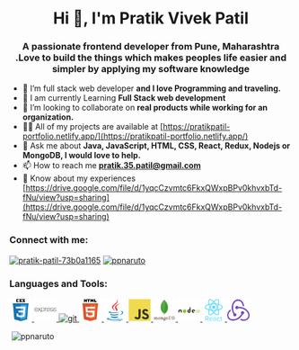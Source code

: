 <h1 align="center">Hi 👋, I'm Pratik Vivek Patil</h1>
<h3 align="center">A passionate frontend developer from Pune, Maharashtra .Love to build the things which makes peoples life easier and simpler by applying my software knowledge</h3>

- 🔭 I’m full stack web developer **and I love Programming and traveling.**
- 🌱 I am currently Learning **Full Stack web development**
- 👯 I’m looking to collaborate on **real products while working for an organization.**
- 👨‍💻 All of my projects are available at [https://pratikpatil-portfolio.netlify.app/](https://pratikpatil-portfolio.netlify.app/)
- 💬 Ask me about **Java, JavaScript, HTML, CSS, React, Redux, Nodejs or MongoDB, I would love to help.**
- 📫 How to reach me **pratik.35.patil@gmail.com**
- 📄 Know about my experiences [https://drive.google.com/file/d/1yqcCzvmtc6FkxQWxpBPv0khvxbTd-fNu/view?usp=sharing](https://drive.google.com/file/d/1yqcCzvmtc6FkxQWxpBPv0khvxbTd-fNu/view?usp=sharing)

<h3 align="left">Connect with me:</h3>
<p align="left">
<a href="https://linkedin.com/in/pratik-patil-73b0a1165" target="blank"><img align="center" src="https://raw.githubusercontent.com/rahuldkjain/github-profile-readme-generator/master/src/images/icons/Social/linked-in-alt.svg" alt="pratik-patil-73b0a1165" height="30" width="40" /></a>
<a href="https://codesandbox.com/ppnaruto" target="blank"><img align="center" src="https://raw.githubusercontent.com/rahuldkjain/github-profile-readme-generator/master/src/images/icons/Social/codesandbox.svg" alt="ppnaruto" height="30" width="40" /></a>
</p>

<h3 align="left">Languages and Tools:</h3>
<p align="left"> <a href="https://www.w3schools.com/css/" target="_blank" rel="noreferrer"> <img src="https://raw.githubusercontent.com/devicons/devicon/master/icons/css3/css3-original-wordmark.svg" alt="css3" width="40" height="40"/> </a> <a href="https://expressjs.com" target="_blank" rel="noreferrer"> <img src="https://raw.githubusercontent.com/devicons/devicon/master/icons/express/express-original-wordmark.svg" alt="express" width="40" height="40"/> </a> <a href="https://git-scm.com/" target="_blank" rel="noreferrer"> <img src="https://www.vectorlogo.zone/logos/git-scm/git-scm-icon.svg" alt="git" width="40" height="40"/> </a> <a href="https://www.w3.org/html/" target="_blank" rel="noreferrer"> <img src="https://raw.githubusercontent.com/devicons/devicon/master/icons/html5/html5-original-wordmark.svg" alt="html5" width="40" height="40"/> </a> <a href="https://www.java.com" target="_blank" rel="noreferrer"> <img src="https://raw.githubusercontent.com/devicons/devicon/master/icons/java/java-original.svg" alt="java" width="40" height="40"/> </a> <a href="https://developer.mozilla.org/en-US/docs/Web/JavaScript" target="_blank" rel="noreferrer"> <img src="https://raw.githubusercontent.com/devicons/devicon/master/icons/javascript/javascript-original.svg" alt="javascript" width="40" height="40"/> </a> <a href="https://www.mongodb.com/" target="_blank" rel="noreferrer"> <img src="https://raw.githubusercontent.com/devicons/devicon/master/icons/mongodb/mongodb-original-wordmark.svg" alt="mongodb" width="40" height="40"/> </a> <a href="https://nodejs.org" target="_blank" rel="noreferrer"> <img src="https://raw.githubusercontent.com/devicons/devicon/master/icons/nodejs/nodejs-original-wordmark.svg" alt="nodejs" width="40" height="40"/> </a> <a href="https://reactjs.org/" target="_blank" rel="noreferrer"> <img src="https://raw.githubusercontent.com/devicons/devicon/master/icons/react/react-original-wordmark.svg" alt="react" width="40" height="40"/> </a> <a href="https://redux.js.org" target="_blank" rel="noreferrer"> <img src="https://raw.githubusercontent.com/devicons/devicon/master/icons/redux/redux-original.svg" alt="redux" width="40" height="40"/> </a> </p>

<p>&nbsp;<img align="center" src="https://github-readme-stats.vercel.app/api?username=ppnaruto&show_icons=true&locale=en" alt="ppnaruto" /></p>
